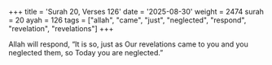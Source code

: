 +++
title = 'Surah 20, Verses 126'
date = '2025-08-30'
weight = 2474
surah = 20
ayah = 126
tags = ["allah", "came", "just", "neglected", "respond", "revelation", "revelations"]
+++

Allah will respond, “It is so, just as Our revelations came to you and you neglected them, so Today you are neglected.”
